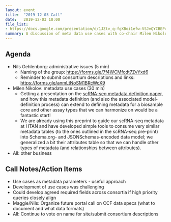```yaml
---
layout: event
title:  "2019-12-03 Call"
date:   2019-12-03 10:00
file_list:
- https://docs.google.com/presentation/d/1JZtv_q-fgXBoi1efw-VSJvQYCBEPx-SwehaRnLCQLTM/edit?usp=sharing
summary: A discussion of meta data use cases with co-chair Milen Nikolov.
---
```

## Agenda

- Nils Gehlenborg: administrative issues (5 min)
    - Naming of the group: https://forms.gle/7f4WCMfcdt7ZvYxd6
    - Reminder to submit consortium descriptions and links: https://forms.gle/anmLtNoSM1BRcWcX9
- Milen Nikolov: metadata use cases (30 min)
  - Getting a presentation on the [scRNA-seq metadata definition paper](https://arxiv.org/abs/1910.14623), and how this metadata definition (and also the associated model-definition process) can extend to defining metadata for a biosample core and other assay types that we can harmonize on would be a fantastic start!
  - We are already using this preprint to guide our scRNA-seq metadata at HTAN and have developed simple tools to consume very similar metadata tables (to the ones outlined in the scRNA-seq pre-print) into Schema.org- and JSONSchemas-encoded data model; we generalized a bit their attributes table so that we can handle other types of metadata (and relationships between attributes).
- All: other business


## Call Notes/Action Items
- Use cases as metadata parameters - useful approach
- Development of use cases was challenging
- Could develop agreed required fields across consortia if high priority queries closely align
- Maggie/Nils: Organize future portal call on CCF data specs (what to document and what data formats)
- All: Continue to vote on name for site/submit consortium descriptions
